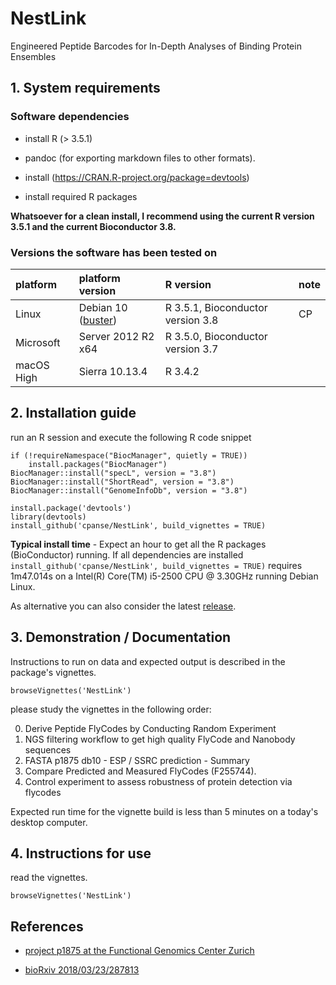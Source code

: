 # NestLink

Engineered Peptide Barcodes for In-Depth Analyses of Binding Protein Ensembles

## 1. System requirements

### Software dependencies

- install R (> 3.5.1)

- pandoc (for exporting markdown files to other formats).

- install (https://CRAN.R-project.org/package=devtools)

- install required R packages

**Whatsoever for a clean install, I recommend using the current R version 3.5.1 and the current Bioconductor 3.8.**

### Versions the software has been tested on

|platform|platform version|R version|note|
| :------- |:---------------| :-------|:------- |
|Linux     | Debian 10 ([buster](https://www.debian.org/releases/testing/releasenotes)) | R 3.5.1, Bioconductor version 3.8| CP |
|Microsoft |Server 2012 R2 x64| R 3.5.0, Bioconductor version 3.7||
| macOS High| Sierra 10.13.4| R 3.4.2||


## 2. Installation guide

run an R session and execute the following R code snippet

```{r}
if (!requireNamespace("BiocManager", quietly = TRUE))
    install.packages("BiocManager")
BiocManager::install("specL", version = "3.8")
BiocManager::install("ShortRead", version = "3.8")
BiocManager::install("GenomeInfoDb", version = "3.8")

install.package('devtools')
library(devtools)
install_github('cpanse/NestLink', build_vignettes = TRUE)
```

**Typical install time** - 
Expect an hour to get all the R packages (BioConductor) running. 
If all dependencies are installed 
`install_github('cpanse/NestLink', build_vignettes = TRUE)` requires 1m47.014s 
on a Intel(R) Core(TM) i5-2500 CPU @ 3.30GHz running Debian Linux.

As alternative you can also consider the latest [release](https://github.com/cpanse/NestLink/releases).

## 3. Demonstration / Documentation

Instructions to run on data and expected output is described in the package's 
vignettes.

```{r}
browseVignettes('NestLink')
```

please study the vignettes in the following order:

0. Derive Peptide FlyCodes by Conducting Random Experiment  
1. NGS filtering workflow to get high quality FlyCode and Nanobody sequences  
2. FASTA p1875 db10 - ESP / SSRC prediction - Summary 
3. Compare Predicted and Measured FlyCodes (F255744).  
4. Control experiment to assess robustness of protein detection via flycodes 


Expected run time for the vignette build is less than 5 minutes on a today's desktop computer.

## 4. Instructions for use

read the vignettes.

```{r}
browseVignettes('NestLink')
```

## References 

- [project p1875 at the Functional Genomics Center Zurich](https://fgcz-bfabric.uzh.ch/bfabric/userlab/show-project.html?id=1875)

- [bioRxiv 2018/03/23/287813](https://www.biorxiv.org/content/early/2018/03/23/287813)



